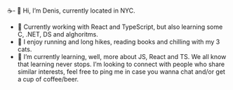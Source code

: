 ☕- 👋 Hi, I’m Denis, currently located in NYC.
- 👀 Currently working with React and TypeScript, but also learning some C, .NET, DS and alghoritms.
- 🌲 I enjoy running and long hikes, reading books and chilling with my 3 cats.
- 🍺 I’m currently learning, well, more about JS, React and TS. We all know that learning never stops. I’m looking to connect with people who share similar interests, feel free to ping me in case you wanna chat and/or get a cup of coffee/beer.

<!---
denisjovic/denisjovic is a ✨ special ✨ repository because its `README.md` (this file) appears on your GitHub profile.
You can click the Preview link to take a look at your changes.
--->
